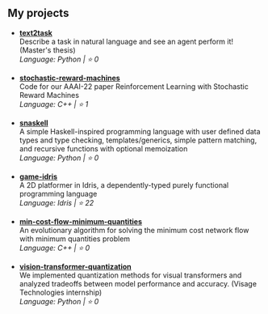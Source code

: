## My projects

- **[text2task](https://github.com/corazza/text2task)**  
  Describe a task in natural language and see an agent perform it! (Master's thesis)  
  _Language: Python | ⭐ 0_

- **[stochastic-reward-machines](https://github.com/corazza/stochastic-reward-machines)**  
  Code for our AAAI-22 paper Reinforcement Learning with Stochastic Reward Machines  
  _Language: C++ | ⭐ 1_

- **[snaskell](https://github.com/corazza/snaskell)**  
  A simple Haskell-inspired programming language with user defined data types and type checking, templates/generics, simple pattern matching, and recursive functions with optional memoization  
  _Language: Python | ⭐ 0_

- **[game-idris](https://github.com/corazza/game-idris)**  
  A 2D platformer in Idris, a dependently-typed purely functional programming language  
  _Language: Idris | ⭐ 22_

- **[min-cost-flow-minimum-quantities](https://github.com/corazza/min-cost-flow-minimum-quantities)**  
  An evolutionary algorithm for solving the minimum cost network flow with minimum quantities problem  
  _Language: C++ | ⭐ 0_

- **[vision-transformer-quantization](https://github.com/corazza/vision-transformer-quantization)**  
  We implemented quantization methods for visual transformers and analyzed tradeoffs between model performance and accuracy. (Visage Technologies internship)  
  _Language: Python | ⭐ 0_

